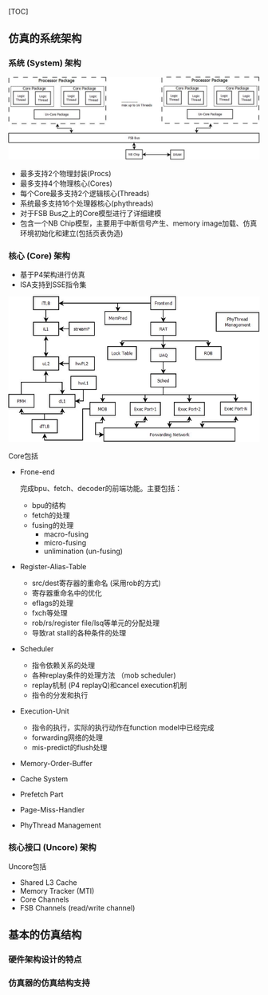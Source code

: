 [TOC]

## 仿真的系统架构

### 系统 (System) 架构

![hiearachy](dia/hiearchy_stru.jpeg)

- 最多支持2个物理封装(Procs)
- 最多支持4个物理核心(Cores)
- 每个Core最多支持2个逻辑核心(Threads)
- 系统最多支持16个处理器核心(phythreads)
- 对于FSB Bus之上的Core模型进行了详细建模
- 包含一个NB Chip模型，主要用于中断信号产生、memory image加载、仿真环境初始化和建立(包括页表伪造)

### 核心 (Core) 架构

- 基于P4架构进行仿真
- ISA支持到SSE指令集

![core](dia/core_stru.jpeg)

Core包括

- Frone-end

  完成bpu、fetch、decoder的前端功能。主要包括：

  - bpu的结构
  - fetch的处理
  - fusing的处理
    - macro-fusing
    - micro-fusing
    - unlimination (un-fusing)

- Register-Alias-Table

  - src/dest寄存器的重命名 (采用rob的方式)
  - 寄存器重命名中的优化
  - eflags的处理
  - fxch等处理
  - rob/rs/register file/lsq等单元的分配处理
  - 导致rat stall的各种条件的处理

- Scheduler

  - 指令依赖关系的处理
  - 各种replay条件的处理方法 （mob scheduler)
  - replay机制 (P4 replayQ)和cancel execution机制
  - 指令的分发和执行

- Execution-Unit

  - 指令的执行，实际的执行动作在function model中已经完成
  - forwarding网络的处理
  - mis-predict的flush处理

- Memory-Order-Buffer

- Cache System

- Prefetch Part

- Page-Miss-Handler

- PhyThread Management

### 核心接口 (Uncore)  架构

Uncore包括

- Shared L3 Cache
- Memory Tracker (MTI)
- Core Channels
- FSB Channels (read/write channel)

## 基本的仿真结构

### 硬件架构设计的特点

### 仿真器的仿真结构支持